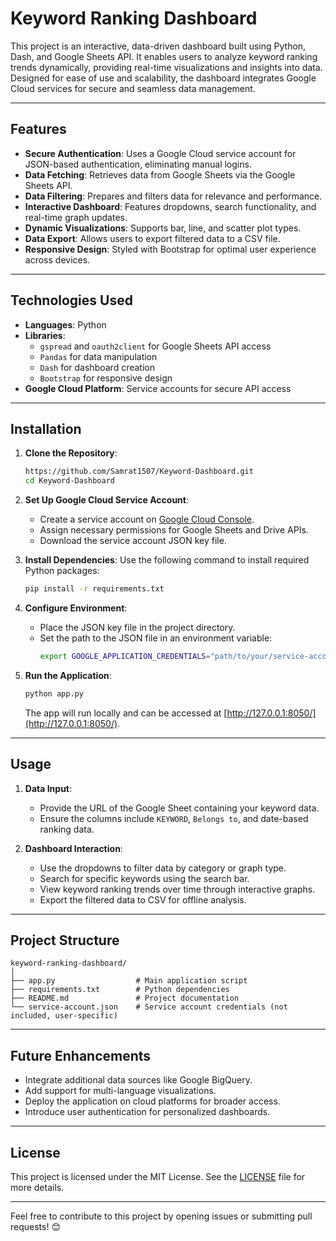 # Keyword Ranking Dashboard

This project is an interactive, data-driven dashboard built using Python, Dash, and Google Sheets API. It enables users to analyze keyword ranking trends dynamically, providing real-time visualizations and insights into data. Designed for ease of use and scalability, the dashboard integrates Google Cloud services for secure and seamless data management.

---

## Features

- **Secure Authentication**: Uses a Google Cloud service account for JSON-based authentication, eliminating manual logins.
- **Data Fetching**: Retrieves data from Google Sheets via the Google Sheets API.
- **Data Filtering**: Prepares and filters data for relevance and performance.
- **Interactive Dashboard**: Features dropdowns, search functionality, and real-time graph updates.
- **Dynamic Visualizations**: Supports bar, line, and scatter plot types.
- **Data Export**: Allows users to export filtered data to a CSV file.
- **Responsive Design**: Styled with Bootstrap for optimal user experience across devices.

---

## Technologies Used

- **Languages**: Python
- **Libraries**: 
  - `gspread` and `oauth2client` for Google Sheets API access
  - `Pandas` for data manipulation
  - `Dash` for dashboard creation
  - `Bootstrap` for responsive design
- **Google Cloud Platform**: Service accounts for secure API access

---

## Installation

1. **Clone the Repository**:
   ```bash
   https://github.com/Samrat1507/Keyword-Dashboard.git
   cd Keyword-Dashboard
   ```

2. **Set Up Google Cloud Service Account**:
   - Create a service account on [Google Cloud Console](https://console.cloud.google.com/).
   - Assign necessary permissions for Google Sheets and Drive APIs.
   - Download the service account JSON key file.

3. **Install Dependencies**:
   Use the following command to install required Python packages:
   ```bash
   pip install -r requirements.txt
   ```

4. **Configure Environment**:
   - Place the JSON key file in the project directory.
   - Set the path to the JSON file in an environment variable:
     ```bash
     export GOOGLE_APPLICATION_CREDENTIALS="path/to/your/service-account.json"
     ```

5. **Run the Application**:
   ```bash
   python app.py
   ```

   The app will run locally and can be accessed at [http://127.0.0.1:8050/](http://127.0.0.1:8050/).

---

## Usage

1. **Data Input**:
   - Provide the URL of the Google Sheet containing your keyword data.
   - Ensure the columns include `KEYWORD`, `Belongs to`, and date-based ranking data.

2. **Dashboard Interaction**:
   - Use the dropdowns to filter data by category or graph type.
   - Search for specific keywords using the search bar.
   - View keyword ranking trends over time through interactive graphs.
   - Export the filtered data to CSV for offline analysis.

---

## Project Structure

```
keyword-ranking-dashboard/
│
├── app.py                  # Main application script
├── requirements.txt        # Python dependencies
├── README.md               # Project documentation
└── service-account.json    # Service account credentials (not included, user-specific)
```

---

## Future Enhancements

- Integrate additional data sources like Google BigQuery.
- Add support for multi-language visualizations.
- Deploy the application on cloud platforms for broader access.
- Introduce user authentication for personalized dashboards.

---

## License

This project is licensed under the MIT License. See the [LICENSE](LICENSE) file for more details.

---


Feel free to contribute to this project by opening issues or submitting pull requests! 😊
